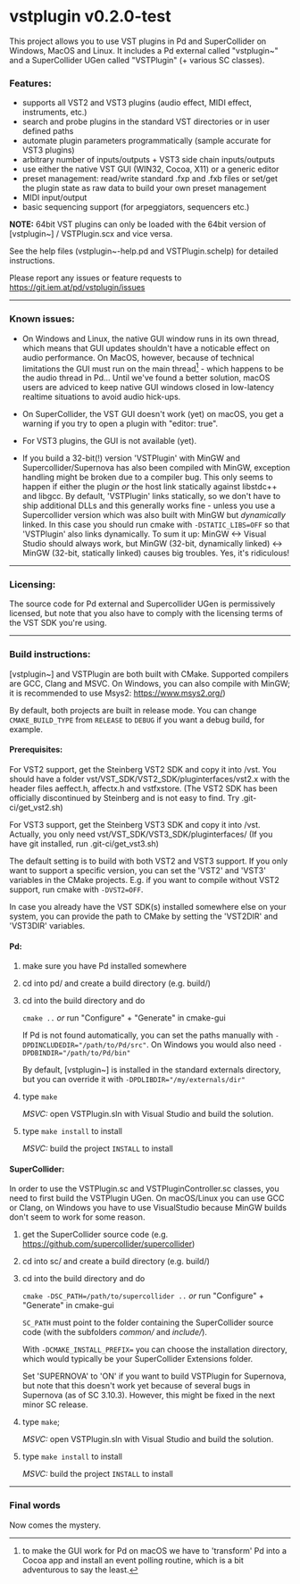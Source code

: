 vstplugin v0.2.0-test
================

This project allows you to use VST plugins in Pd and SuperCollider on Windows, MacOS and Linux.
It includes a Pd external called "vstplugin~" and a SuperCollider UGen called "VSTPlugin" (+ various SC classes).

### Features:

* supports all VST2 and VST3 plugins (audio effect, MIDI effect, instruments, etc.)
* search and probe plugins in the standard VST directories or in user defined paths
* automate plugin parameters programmatically (sample accurate for VST3 plugins)
* arbitrary number of inputs/outputs + VST3 side chain inputs/outputs
* use either the native VST GUI (WIN32, Cocoa, X11) or a generic editor
* preset management: read/write standard .fxp and .fxb files or
  set/get the plugin state as raw data to build your own preset management
* MIDI input/output
* basic sequencing support (for arpeggiators, sequencers etc.)


**NOTE:** 64bit VST plugins can only be loaded with the 64bit version of [vstplugin~] / VSTPlugin.scx and vice versa.

See the help files (vstplugin~-help.pd and VSTPlugin.schelp) for detailed instructions.

Please report any issues or feature requests to https://git.iem.at/pd/vstplugin/issues

---

### Known issues:

* On Windows and Linux, the native GUI window runs in its own thread, which means
that GUI updates shouldn't have a noticable effect on audio performance.
On MacOS, however, because of technical limitations the GUI must run on
the main thread[^1] - which happens to be the audio thread in Pd...
Until we've found a better solution, macOS users are adviced to keep native GUI
windows closed in low-latency realtime situations to avoid audio hick-ups.

* On SuperCollider, the VST GUI doesn't work (yet) on macOS, you get a warning if you try
to open a plugin with "editor: true".

* For VST3 plugins, the GUI is not available (yet).

* If you build a 32-bit(!) version 'VSTPlugin' with MinGW and Supercollider/Supernova has also been compiled with MinGW, exception handling might be broken due to a compiler bug.
This only seems to happen if either the plugin *or* the host link statically against libstdc++ and libgcc. By default, 'VSTPlugin' links statically, so we don't have to ship
additional DLLs and this generally works fine - unless you use a Supercollider version which was also built with MinGW but *dynamically* linked. In this case you should run cmake with
`-DSTATIC_LIBS=OFF` so that 'VSTPlugin' also links dynamically. To sum it up: MinGW <-> Visual Studio should always work, but MinGW (32-bit, dynamically linked) <-> MinGW (32-bit, statically linked) causes big troubles. Yes, it's ridiculous!

[^1]: to make the GUI work for Pd on macOS we have to 'transform' Pd into a Cocoa app
and install an event polling routine, which is a bit adventurous to say the least.

---

### Licensing:

The source code for Pd external and Supercollider UGen is permissively licensed, but note that you also have to comply with the licensing terms of the VST SDK you're using.

---

### Build instructions:

[vstplugin~] and VSTPlugin are both built with CMake. Supported compilers are GCC, Clang and MSVC. 
On Windows, you can also compile with MinGW; it is recommended to use Msys2: https://www.msys2.org/)

By default, both projects are built in release mode. You can change `CMAKE_BUILD_TYPE` from `RELEASE` to `DEBUG` if you want a debug build, for example.

#### Prerequisites:

For VST2 support, get the Steinberg VST2 SDK and copy it into /vst.
You should have a folder vst/VST_SDK/VST2_SDK/pluginterfaces/vst2.x with the header files aeffect.h, affectx.h and vstfxstore.
(The VST2 SDK has been officially discontinued by Steinberg and is not easy to find. Try .git-ci/get_vst2.sh)

For VST3 support, get the Steinberg VST3 SDK and copy it into /vst.
Actually, you only need vst/VST_SDK/VST3_SDK/pluginterfaces/
(If you have git installed, run .git-ci/get_vst3.sh)

The default setting is to build with both VST2 and VST3 support.
If you only want to support a specific version, you can set the 'VST2' and 'VST3' variables in the CMake projects.
E.g. if  you want to compile without VST2 support, run cmake with `-DVST2=OFF`.

In case you already have the VST SDK(s) installed somewhere else on your system,
you can provide the path to CMake by setting the 'VST2DIR' and 'VST3DIR' variables.

#### Pd:

1)  make sure you have Pd installed somewhere
2) 	cd into pd/ and create a build directory (e.g. build/)
3) 	cd into the build directory and do

	`cmake ..` *or* run "Configure" + "Generate" in cmake-gui

	If Pd is not found automatically, you can set the paths manually with `-DPDINCLUDEDIR="/path/to/Pd/src"`.
	On Windows you would also need `-DPDBINDIR="/path/to/Pd/bin"`

	By default, [vstplugin~] is installed in the standard externals directory, but you can override it with `-DPDLIBDIR="/my/externals/dir"`

4) 	type `make`

	*MSVC:* open VSTPlugin.sln with Visual Studio and build the solution.

5)	type `make install` to install

	*MSVC:* build the project `INSTALL` to install



#### SuperCollider:

In order to use the VSTPlugin.sc and VSTPluginController.sc classes, you need to first build the VSTPlugin UGen.
On macOS/Linux you can use GCC or Clang, on Windows you have to use VisualStudio because MinGW builds don't seem to work for some reason.

1) 	get the SuperCollider source code (e.g. https://github.com/supercollider/supercollider)
2) 	cd into sc/ and create a build directory (e.g. build/)
3) 	cd into the build directory and do

	`cmake -DSC_PATH=/path/to/supercollider ..` *or* run "Configure" + "Generate" in cmake-gui

	`SC_PATH` must point to the folder containing the SuperCollider source code (with the subfolders *common/* and *include/*).

	With `-DCMAKE_INSTALL_PREFIX=` you can choose the installation directory, which would typically be your SuperCollider Extensions folder.
	
	Set 'SUPERNOVA' to 'ON' if you want to build VSTPlugin for Supernova, but note that this doesn't work yet because of several bugs in Supernova (as of SC 3.10.3).
	However, this might be fixed in the next minor SC release.

4) 	type `make`;

	*MSVC:* open VSTPlugin.sln with Visual Studio and build the solution.

5)	type `make install` to install

	*MSVC:* build the project `INSTALL` to install

---

### Final words

Now comes the mystery.
